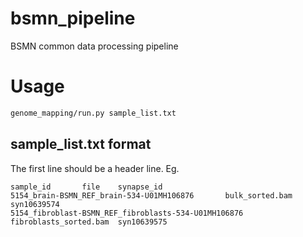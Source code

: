 # bsmn_pipeline
BSMN common data processing pipeline

# Usage
```bash
genome_mapping/run.py sample_list.txt
```

## sample_list.txt format
The first line should be a header line. Eg.
```
sample_id       file    synapse_id
5154_brain-BSMN_REF_brain-534-U01MH106876       bulk_sorted.bam syn10639574
5154_fibroblast-BSMN_REF_fibroblasts-534-U01MH106876    fibroblasts_sorted.bam  syn10639575
```
